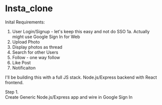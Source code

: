 # Insta_clone

Inital Requirements: 
1. User Login/Signup - let's keep this easy and not do SSO
    1a. Actually might use Google Sign In for Web
2. Upload Photo
3. Display photos as thread
4. Search for other Users
5. Follow - one way follow
6. Like Post
7. Notificaiton

I'll be building this with a full JS stack. Node.js/Express backend with React frontend. 

Step 1. <br />
Create Generic Node.js/Express app and wire in Google Sign In  